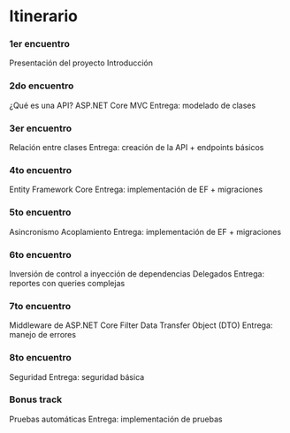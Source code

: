 # Itinerario

### 1er encuentro
Presentación del proyecto
Introducción

### 2do encuentro
¿Qué es una API?
ASP.NET Core MVC
Entrega: modelado de clases

### 3er encuentro
Relación entre clases
Entrega: creación de la API + endpoints básicos

### 4to  encuentro
Entity Framework Core
Entrega: implementación de EF + migraciones

### 5to  encuentro
Asincronismo
Acoplamiento
Entrega: implementación de EF + migraciones

### 6to  encuentro
Inversión de control a inyección de dependencias
Delegados
Entrega: reportes con queries complejas

### 7to  encuentro
Middleware de ASP.NET Core
Filter
Data Transfer Object (DTO)
Entrega: manejo de errores

### 8to  encuentro
Seguridad
Entrega: seguridad básica

### Bonus track
Pruebas automáticas
Entrega: implementación de pruebas